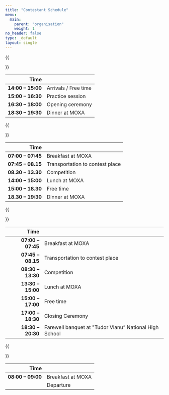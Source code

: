```yaml
---
title: "Contestant Schedule"
menu:
  main:
    parent: "organisation"
    weight: 1
no_header: false
type: _default
layout: single
---
```


{{<section title="Wednesday, October 11th" >}}

|                        Time |                      |
| --------------------------: | :------------------- |
| **14:00&nbsp;–&nbsp;15:00** | Arrivals / Free time |
| **15:00&nbsp;–&nbsp;16:30** | Practice session     |
| **16:30&nbsp;–&nbsp;18:00** | Opening ceremony     |
| **18:30&nbsp;–&nbsp;19:30** | Dinner at MOXA       |


{{<section title="Thursday, October 12th" >}}

|                        Time |                                 |
| --------------------------: | :------------------------------ |
| **07:00&nbsp;–&nbsp;07:45** | Breakfast at MOXA               |
| **07:45&nbsp;–&nbsp;08.15** | Transportation to contest place |
| **08.30&nbsp;–&nbsp;13.30** | Competition                     |
| **14:00&nbsp;–&nbsp;15:00** | Lunch at MOXA                   |
| **15:00&nbsp;–&nbsp;18.30** | Free time                       |
| **18.30&nbsp;–&nbsp;19:30** | Dinner at MOXA                  |



{{<section title="Friday, October 13th" >}}

|                        Time |                                                        |
| --------------------------: | :----------------------------------------------------- |
| **07:00&nbsp;–&nbsp;07:45** | Breakfast at MOXA                                      |
| **07:45&nbsp;–&nbsp;08.15** | Transportation to contest place                        |
| **08:30&nbsp;–&nbsp;13:30** | Competition                                            |
| **13:30&nbsp;–&nbsp;15:00** | Lunch at MOXA                                          |
| **15:00&nbsp;–&nbsp;17:00** | Free time                                              |
| **17:00&nbsp;–&nbsp;18:30** | Closing Ceremony                                       |
| **18:30&nbsp;–&nbsp;20:30** | Farewell banquet at "Tudor Vianu” National High School |



{{<section title="Saturday, October 14th" >}}

|                        Time |                   |
| --------------------------: | :---------------- |
| **08:00&nbsp;–&nbsp;09:00** | Breakfast at MOXA |
|                             | Departure         |
